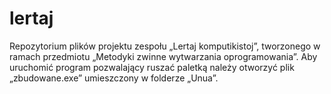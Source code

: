 ﻿# lertaj
Repozytorium plików projektu zespołu „Lertaj komputikistoj”, tworzonego w ramach przedmiotu „Metodyki zwinne wytwarzania oprogramowania”.
Aby uruchomić program pozwalający ruszać paletką należy otworzyć plik „zbudowane.exe” umieszczony w folderze „Unua”.
